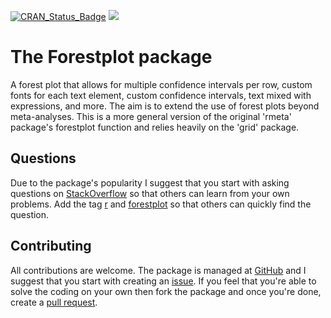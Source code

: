 [![CRAN_Status_Badge](http://www.r-pkg.org/badges/version/forestplot)](https://cran.r-project.org/package=forestplot)
[![](https://cranlogs.r-pkg.org/badges/forestplot)](https://cran.r-project.org/package=forestplot)

# The Forestplot package

A forest plot that allows for multiple confidence intervals per row, custom fonts for each text element, custom confidence intervals, text mixed with expressions, and more. The aim is to extend the use of forest plots beyond meta-analyses. This is a more general version of the original 'rmeta' package's forestplot function and relies heavily on the 'grid' package.

## Questions

Due to the package's popularity I suggest that you start with asking questions on [StackOverflow](http://stackoverflow.com/) so that others can learn from your own problems. Add the tag [r](http://stackoverflow.com/questions/tagged/r) and [forestplot](http://stackoverflow.com/questions/tagged/forestplot) so that others can quickly find the question.

## Contributing

All contributions are welcome. The package is managed at [GitHub](https://github.com/gforge/forestplot) and I suggest that you start with creating an [issue](https://github.com/gforge/forestplot/issues). If you feel that you're able to solve the coding on your own then fork the package and once you're done, create a [pull request](https://github.com/gforge/forestplot/pulls).
